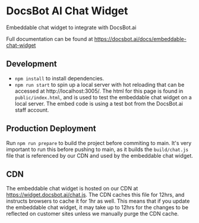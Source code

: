 # DocsBot AI Chat Widget

Embeddable chat widget to integrate with DocsBot.ai

Full documentation can be found at https://docsbot.ai/docs/embeddable-chat-widget

## Development

- `npm install` to install dependencies.
- `npm run start` to spin up a local server with hot reloading that can be accessed at http://localhost:3005/. The html for this page is found in `public/index.html`, and is used to test the embeddable chat widget on a local server. The embed code is using a test bot from the DocsBot.ai staff account.

## Production Deployment

Run `npm run prepare` to build the project before commiting to main. It's very important to run this before pushing to main, as it builds the `build/chat.js` file that is referenced by our CDN and used by the embeddable chat widget.

## CDN

The embeddable chat widget is hosted on our CDN at https://widget.docsbot.ai/chat.js. The CDN caches this file for 12hrs, and instructs browsers to cache it for 1hr as well. This means that if you update the embeddable chat widget, it may take up to 12hrs for the changes to be reflected on customer sites unless we manually purge the CDN cache.